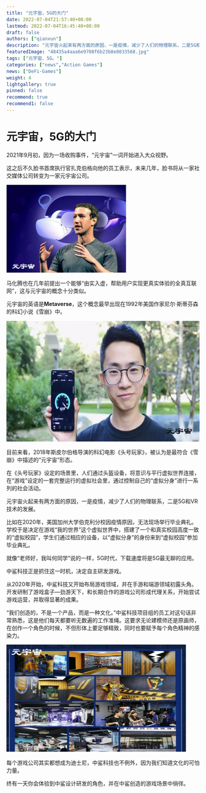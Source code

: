 ```yaml
---
title: "元宇宙，5G的大门"
date: 2022-07-04T21:57:40+08:00
lastmod: 2022-07-04T16:45:40+08:00
draft: false
authors: ["qianxun"]
description: "元宇宙火起来有两方面的原因，一是疫情，减少了人们的物理联系，二是5G和VR技术的发展。"
featuredImage: "48435a4aaa6e9708f6b23b8e0833568.jpg"
tags: ["元宇宙、5G。"]
categories: ["news","Action Games"]
news: ["DeFi-Games"]
weight: 4
lightgallery: true
pinned: false
recommend: true
recommend1: false
---
```


# 元宇宙，5G的大门

2021年9月初，因为一场收购事件，“元宇宙”一词开始进入大众视野。

这之后不久脸书首席执行官扎克伯格向他的员工表示，未来几年，脸书将从一家社交媒体公司转变为一家元宇宙公司。

![](48435a4aaa6e9708f6b23b8e0833568.png)



马化腾也在几年前提出一个能够“由实入虚，帮助用户实现更真实体验的全真互联网”，这与元宇宙的概念十分类似。

元宇宙的英语是**Metaverse**，这个概念最早出现在1992年美国作家尼尔·斯蒂芬森的科幻小说《雪崩》中。



![](3.jpg)



目前来看，2018年斯皮尔伯格导演的科幻电影《头号玩家》，被认为是最符合《雪崩》中描述的“元宇宙”形态。

在《头号玩家》设定的场景里，人们通过头盔设备，将意识与平行虚拟世界连接，在“游戏”设定的一套完整运行的虚拟社会里，通过控制自己的“虚拟分身”进行一系列的社会活动。



元宇宙火起来有两方面的原因，一是疫情，减少了人们的物理联系，二是5G和VR技术的发展。

比如在2020年，美国加州大学伯克利分校因疫情原因，无法现场举行毕业典礼。学校于是决定在游戏“我的世界”这个虚拟世界中，搭建了一个和真实校园高度一致的“虚拟校园”，学生们通过相应的设备，以“虚拟分身”的身份来到“虚拟校园”参加毕业典礼。

就像“老师好，我叫何同学”说的一样，5G时代，下载速度将是5G最无聊的应用。



中鲨科技正是抓住这一时机，决定自主研发游戏。

从2020年开始，中鲨科技又开始布局游戏领域，并在手游和端游领域初露头角。开发研制了游戏盒子—劲游天下，和长期合作的游戏公司形成代理关系，开始尝试游戏运营，并取得显著的成果。

“我们创造的，不是一个产品，而是一种文化。”中鲨科技项目组的员工对这句话非常熟悉，这是他们每天都要听无数遍的工作准绳。这要求无论建模师还是原画师，在创作一个角色的时候，不但形体上要足够精致，同时也要赋予每个角色精神的感染力。

![](a33df8a4986fc94f42a23a34549d5fc.jpg)

每个游戏公司其实都想成为迪士尼，中鲨科技也不例外，因为我们知道文化的可怕力量。

终有一天你会体验到中鲨设计研发的角色，并在中鲨创造的游戏场景中徜徉。